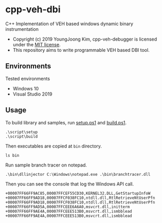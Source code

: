# cpp-veh-dbi
C++ Implementation of VEH based windows dynamic binary instrumentation

- Copyright (c) 2019 YoungJoong Kim, cpp-veh-debugger is licensed under the [MIT license](./LICENSE).
- This repository aims to write programmable VEH based DBI tool.

## Environments
Tested environments
- Windows 10
- Visual Studio 2019

## Usage
To build library and samples, run [setup.ps1](./script/setup.ps1) and [build.ps1](./script/build.ps1).
```
.\script\setup
.\script\build
```
Then executables are copied at `bin` directory.
```
ls bin
```
Run sample branch tracer on notepad.
```
.\bin\dllinjector C:\Windows\notepad.exe .\bin\branchtracer.dll
```
Then you can see the console that log the Windows API call.
```
+00007FF66FF9AC85,00007FFCEF55CD30,KERNEL32.DLL,GetStartupInfoW
+00007FF66FF9AD18,00007FFCF038FC10,ntdll.dll,RtlRetrieveNtUserPfn
+00007FF66FF9AD18,00007FFCF038FC10,ntdll.dll,RtlRetrieveNtUserPfn
+00007FF66FF9AD5A,00007FFCEEE6A6A0,msvcrt.dll,initterm
+00007FF66FF9AE4A,00007FFCEEE513B0,msvcrt.dll,ismbblead
+00007FF66FF9AE4A,00007FFCEEE513B0,msvcrt.dll,ismbblead
```
